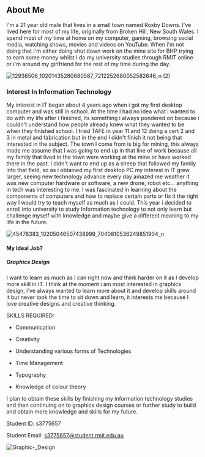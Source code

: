 <h2>About Me</h2>

I'm a 21 year old male that lives in a small town named Roxby Downs.
I've lived here for most of my life, originally from Broken Hill, New South Wales. I spend most of my time at home on my computer, gaming, browsing social media, watching shows, movies and videos on YouTube. When i'm not doing that i'm either doing shut down work on the mine site for BHP trying to earn some money whilst I do my university studies through RMIT online or i'm around my girlfriend for the rest of my time during the day.

![12936506_10201435280680587_7212252680052582646_n (2)](https://user-images.githubusercontent.com/48668269/56132691-cc2bd280-5fc9-11e9-9535-53676ba5532d.jpg)





<h3>Interest In Information Technology</h3>

My interest in IT began about 4 years ago when i got my first desktop computer and was still in school. At the time I had no idea what i wanted to do with my life after i finished, its something i always pondered on because i couldn't understand how people already knew what they wanted to be when they finished school. I tried TAFE in year 11 and 12 doing a cert 2 and 3 in metal and fabrication but in the end I didn't finish it not being that interested in the subject. The town I come from is big for mining, this always made me assume that I was going to end up in that line of work because all my family that lived in the town were working at the mine or have worked there in the past. I didn't want to end up as a sheep that followed my family into that field, so as i obtained my first desktop PC my interest in IT grew larger, seeing new technology advance every day amazed me weather it was new computer hardware or software, a new drone, robot etc... anything in tech was interesting to me. I was fascinated in learning about the components of computers and how to replace certain parts or fix it the right way I would try to teach myself as much as I could. This year i decided to enroll into university to study Information technology to not only learn but challenge myself with knowledge and maybe give a different meaning to my life in the future.



![45478383_10205046507438999_7040810536249851904_n](https://user-images.githubusercontent.com/48668269/56132178-7dca0400-5fc8-11e9-92ab-e3e01873bf30.jpg)



<h4>My Ideal Job?</h4>


<h5>Graphics Design</h5>

I want to learn as much as I can right now and think harder on it as I develop more skill in IT. I think at the moment i am most interested in graphics design, i've always wanted to learn more about it and develop skills around it but never took the time to sit down and learn, it interests me because I love creative designs and creative thinking.
 
   SKILLS REQUIRED:
   
   
 - Communication
 
 - Creativity
 
 - Understanding various forms of Technologies
 
 - Time Management 
 
 - Typography
 
 - Knowledge of colour theory
 
I plan to obtain these skills by finishing my information technology studies and then continuing on to graphics design courses or      further study to build and obtain more knowledge and skills for my future.

Student ID: s3775657

Student Email: s3775657@student.rmit.edu.au 
 
 
![Graphic-_Design](https://user-images.githubusercontent.com/48668269/56136005-05b40c00-5fd1-11e9-86e5-9cd57c7cf314.jpg)

 
